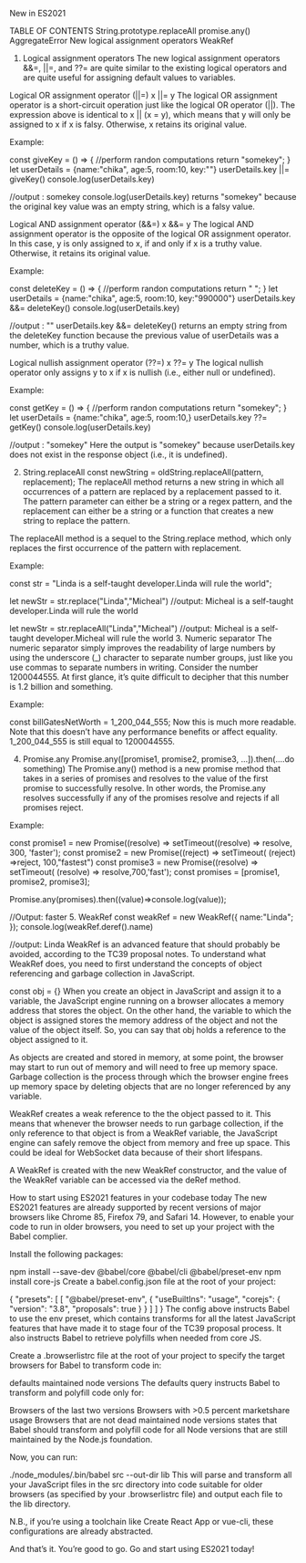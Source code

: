 New in ES2021

TABLE OF CONTENTS
String.prototype.replaceAll
promise.any()
AggregateError
New logical assignment operators
WeakRef

1. Logical assignment operators
The new logical assignment operators &&=, ||=, and ??= are quite similar to the existing 
logical operators and are quite useful for assigning default values to variables.

Logical OR assignment operator (||=)
x ||= y
The logical OR assignment operator is a short-circuit operation just like the logical OR operator (||). 
The expression above is identical to x || (x = y), which means that y will only be assigned to x if x is falsy. 
Otherwise, x retains its original value.

Example:

const giveKey = () => {
  //perform randon computations
  return "somekey";
}
let userDetails = {name:"chika", age:5, room:10, key:""}
userDetails.key ||= giveKey()
console.log(userDetails.key)

//output : somekey
console.log(userDetails.key) returns "somekey" because the original key value was an empty string, which is a falsy value.

Logical AND assignment operator (&&=)
x &&= y
The logical AND assignment operator is the opposite of the logical OR assignment operator. 
In this case, y is only assigned to x, if and only if x is a truthy value. Otherwise, it retains its original value.

Example:

const deleteKey = () => {
  //perform randon computations
  return " ";
}
let userDetails = {name:"chika", age:5, room:10, key:"990000"}
userDetails.key &&= deleteKey()
console.log(userDetails.key)

//output : ""
userDetails.key &&= deleteKey() returns an empty string from the deleteKey function because
the previous value of userDetails was a number, which is a truthy value.

Logical nullish assignment operator (??=)
x ??= y
The logical nullish operator only assigns y to x if x is nullish (i.e., either null or undefined).

Example:

const getKey = () => {
  //perform randon computations
  return "somekey";
}
let userDetails = {name:"chika", age:5, room:10,}
userDetails.key ??= getKey()
console.log(userDetails.key)

//output : "somekey"
Here the output is "somekey" because userDetails.key does not exist in the response object (i.e., it is undefined).

2. String.replaceAll
const newString = oldString.replaceAll(pattern, replacement);
The replaceAll method returns a new string in which all occurrences of a pattern are replaced by a 
replacement passed to it. The pattern parameter can either be a string or a regex pattern, and the replacement 
can either be a string or a function that creates a new string to replace the pattern.

The replaceAll method is a sequel to the String.replace method, which only replaces the first occurrence of the pattern with replacement.

Example:

const str = "Linda is a self-taught developer.Linda will rule the world";

let newStr = str.replace("Linda","Micheal")
//output: Micheal is a self-taught developer.Linda will rule the world

let newStr = str.replaceAll("Linda","Micheal")
//output: Micheal is a self-taught developer.Micheal will rule the world
3. Numeric separator
The numeric separator simply improves the readability of large numbers by using the underscore (_) character
to separate number groups, just like you use commas to separate numbers in writing. Consider the number 1200044555. 
At first glance, it’s quite difficult to decipher that this number is 1.2 billion and something.

Example:

const billGatesNetWorth = 1_200_044_555;
Now this is much more readable. Note that this doesn’t have any performance benefits or affect equality. 
1_200_044_555 is still equal to 1200044555.

4. Promise.any
Promise.any([promise1, promise2, promise3, ...]).then(....do something)
The Promise.any() method is a new promise method that takes in a series of promises and resolves to 
the value of the first promise to successfully resolve. In other words, the Promise.any resolves successfully 
if any of the promises resolve and rejects if all promises reject.

Example:

const promise1 = new Promise((resolve) => setTimeout((resolve) => resolve, 300, 'faster');
const promise2 = new Promise((reject) => setTimeout( (reject) =>reject, 100,"fastest")
const promise3 = new Promise((resolve) => setTimeout( (resolve) => resolve,700,'fast');
const promises = [promise1, promise2, promise3];

Promise.any(promises).then((value)=>console.log(value));

//Output: faster
5. WeakRef
const weakRef = new WeakRef({
   name:"Linda";
});
console.log(weakRef.deref().name)

//output: Linda
WeakRef is an advanced feature that should probably be avoided, according to the TC39 proposal notes. 
To understand what WeakRef does, you need to first understand the concepts of object referencing and garbage collection in JavaScript.

const obj = {}
When you create an object in JavaScript and assign it to a variable, the JavaScript engine running 
on a browser allocates a memory address that stores the object. On the other hand, the variable to which 
the object is assigned stores the memory address of the object and not the value of the object itself. 
So, you can say that obj holds a reference to the object assigned to it.

As objects are created and stored in memory, at some point, the browser may start to run out of memory 
and will need to free up memory space. Garbage collection is the process through which the browser engine 
frees up memory space by deleting objects that are no longer referenced by any variable.

WeakRef creates a weak reference to the the object passed to it. This means that whenever the browser needs 
to run garbage collection, if the only reference to that object is from a WeakRef variable, the JavaScript 
engine can safely remove the object from memory and free up space. This could be ideal for WebSocket data because of their short lifespans.

A WeakRef is created with the new WeakRef constructor, and the value of the WeakRef variable can be accessed via the deRef method.

How to start using ES2021 features in your codebase today
The new ES2021 features are already supported by recent versions of major browsers like Chrome 85, Firefox 79, and Safari 14. 
However, to enable your code to run in older browsers, you need to set up your project with the Babel complier.

Install the following packages:

npm install --save-dev @babel/core @babel/cli @babel/preset-env 
npm install core-js
Create a babel.config.json file at the root of your project:

{
    "presets": [
        [
            "@babel/preset-env",
            {
                "useBuiltIns": "usage",
                "corejs": {
                    "version": "3.8",
                    "proposals": true
                }
            }
        ]
    ]
}
The config above instructs Babel to use the env preset, which contains transforms for all the latest JavaScript features that have made it to stage four of the TC39 proposal process. It also instructs Babel to retrieve polyfills when needed from core JS.

Create a .browserlistrc file at the root of your project to specify the target browsers for Babel to transform code in:

defaults
maintained node versions
The defaults query instructs Babel to transform and polyfill code only for:

Browsers of the last two versions
Browsers with >0.5 percent marketshare usage
Browsers that are not dead
maintained node versions states that Babel should transform and polyfill code for all Node versions that are still maintained by the Node.js foundation.

Now, you can run:

./node_modules/.bin/babel src --out-dir lib
This will parse and transform all your JavaScript files in the src directory into code suitable for older browsers (as specified by your .browserlistrc file) and output each file to the lib directory.

N.B., if you’re using a toolchain like Create React App or vue-cli, these configurations are already abstracted.

And that’s it. You’re good to go. Go and start using ES2021 today!
